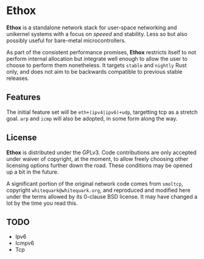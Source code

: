 # Ethox

**Ethox** is a standalone network stack for user-space networking and unikernel
systems with a focus on *speeed* and stability. Less so but also possibly
useful for bare-metal microcontrollers. 

As part of the consistent performance promises, **Ethox** restricts itself to
not perform internal allocation but integrate well enough to allow the user to
choose to perform them nonetheless. It targets `stable` and `nightly` Rust
only, and does not aim to be backwards compatible to previous stable releases.

## Features

The initial feature set will be `eth+(ipv4|ipv6)+udp`, targetting tcp as a
stretch goal. `arp` and `icmp` will also be adopted, in some form along the
way.

## License

**Ethox** is distributed under the GPLv3. Code contributions are only accepted
under waiver of copyright, at the moment, to allow freely choosing other
licensing options further down the road. These conditions may be opened up a
bit in the future.

A significant portion of the original network code comes from `smoltcp`,
copyright `whitequark@whitequark.org`, and reproduced and modified here under
the terms allowed by its 0-clause BSD license. It may have changed a lot by the
time you read this.

## TODO

* Ipv6
* Icmpv6
* Tcp

